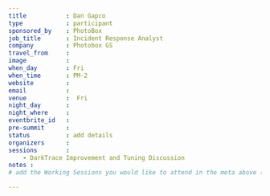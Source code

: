 ```yaml
---
title           : Dan Gapco
type            : participant
sponsored_by    : PhotoBox
job_title       : Incident Response Analyst
company         : Photobox GS
travel_from     :
image           :
when_day        : Fri
when_time       : PM-2
website         :
email           :
venue           :  Fri
night_day       :
night_where     :
eventbrite_id   :
pre-summit      :
status          : add details
organizers      :
sessions        :
    - DarkTrace Improvement and Tuning Discussion
notes :
# add the Working Sessions you would like to attend in the meta above (use the session's title) e.g. sessions (one per line): -Security Playbooks Diagrams -Hackathon Daily Sessions

---
```


<!-- put more details about participant here -->
